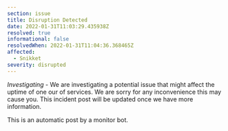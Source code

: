 ```yaml
---
section: issue
title: Disruption Detected
date: 2022-01-31T11:03:29.435938Z
resolved: true
informational: false
resolvedWhen: 2022-01-31T11:04:36.368465Z
affected:
  - Snikket
severity: disrupted
---
```

*Investigating* - We are investigating a potential issue that might affect the uptime of one our of services. We are sorry for any inconvenience this may cause you. This incident post will be updated once we have more information.

This is an automatic post by a monitor bot.
        